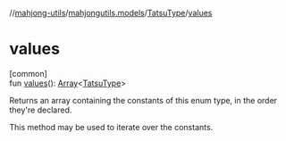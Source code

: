 //[mahjong-utils](../../../index.md)/[mahjongutils.models](../index.md)/[TatsuType](index.md)/[values](values.md)

# values

[common]\
fun [values](values.md)(): [Array](https://kotlinlang.org/api/latest/jvm/stdlib/kotlin-stdlib/kotlin/-array/index.html)&lt;[TatsuType](index.md)&gt;

Returns an array containing the constants of this enum type, in the order they're declared.

This method may be used to iterate over the constants.
